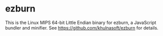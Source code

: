 # ezburn

This is the Linux MIPS 64-bit Little Endian binary for ezburn, a JavaScript bundler and minifier. See https://github.com/khulnasoft/ezburn for details.
